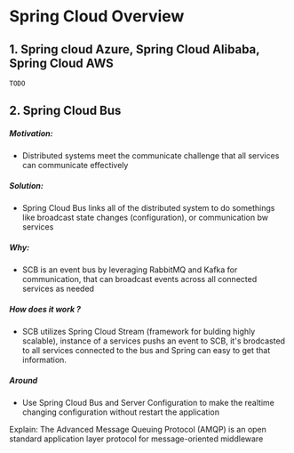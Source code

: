 # Spring Cloud Overview
## 1. Spring cloud Azure, Spring Cloud Alibaba, Spring Cloud AWS 
`TODO`
## 2. Spring Cloud Bus
##### Motivation:
- Distributed systems meet the communicate challenge that all services can communicate effectively
##### Solution:
- Spring Cloud Bus links all of the distributed system to do somethings like broadcast state changes (configuration), or communication bw services
##### Why:
- SCB is an event bus by leveraging RabbitMQ and Kafka for communication, that can broadcast events across all connected services as needed
##### How does it work ?
- SCB utilizes  Spring Cloud Stream (framework for bulding highly scalable), instance of a services pushs an event to SCB, it's brodcasted to all services connected to the bus and Spring can easy to get that information.
##### Around
- Use Spring Cloud Bus and Server Configuration to make the realtime changing configuration without restart the application

Explain: The Advanced Message Queuing Protocol (AMQP) is an open standard application layer protocol for message-oriented middleware
